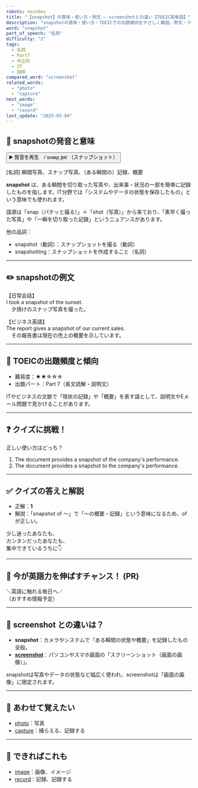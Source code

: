 ```yaml
---
robots: noindex
title: "【snapshot】の意味・使い方・例文 ― screenshotとの違い【TOEIC英単語】"
description: "snapshotの意味・使い方・TOEICでの出題傾向をやさしく解説。例文・クイズ付きでscreenshotとの違いもわかりやすく学べます。"
word: "snapshot"
part_of_speech: "名詞"
difficulty: "2"
tags:
  - 名詞
  - Part7
  - 中立的
  - IT
  - 説明
compared_word: "screenshot"
related_words:
  - "photo"
  - "capture"
next_words:
  - "image"
  - "record"
last_update: "2025-05-04"
---
```


## 🔰 snapshotの発音と意味

<button class="play-audio" onclick="playTTS('snapshot')">
  <span class="play-audio-main">
    ▶️ 発音を再生　/ˈsnæpˌʃɒt/
  </span>
  <span class="play-audio-sub">
    （スナップショット）
  </span>
</button>

[名詞] 瞬間写真、スナップ写真、（ある瞬間の）記録、概要

**snapshot** は、ある瞬間を切り取った写真や、出来事・状況の一部を簡単に記録したものを指します。IT分野では「システムやデータの状態を保存したもの」という意味でも使われます。

語源は「snap（パチッと撮る）」＋「shot（写真）」から来ており、「素早く撮った写真」や「一瞬を切り取った記録」というニュアンスがあります。

他の品詞：  
- snapshot（動詞）：スナップショットを撮る（動詞）
- snapshotting：スナップショットを作成すること（名詞）

---

## ✏️ snapshotの例文

【日常会話】  
I took a snapshot of the sunset.  
　夕焼けのスナップ写真を撮った。

【ビジネス英語】  
The report gives a snapshot of our current sales.  
　その報告書は現在の売上の概要を示しています。

---

## 🎯 TOEICの出題頻度と傾向

- 難易度：★★☆☆☆
- 出題パート：Part 7（長文読解・説明文）

ITやビジネスの文脈で「現状の記録」や「概要」を表す語として、説明文やEメール問題で見かけることがあります。

---

## ❓ クイズに挑戦！

正しい使い方はどっち？

1. The document provides a snapshot of the company's performance.  
2. The document provides a snapshot to the company's performance.

---

## ✅ クイズの答えと解説

- 正解：**1**
- 解説：「snapshot of ～」で「～の概要・記録」という意味になるため、ofが正しい。

少し迷ったあなたも、  
カンタンだったあなたも、  
集中できているうちに👇️

---

## 🚀 今が英語力を伸ばすチャンス！ (PR)

<div class="info-center">
＼英語に触れる毎日へ／<br>  
（おすすめ情報予定）
</div>

---

## 🤔  screenshot との違いは？

- **snapshot**：カメラやシステムで「ある瞬間の状態や概要」を記録したもの全般。
- **[screenshot](/word/screenshot)**：パソコンやスマホ画面の「スクリーンショット（画面の画像）」。

snapshotは写真やデータの状態など幅広く使われ、screenshotは「画面の画像」に限定されます。

---

## 🧩 あわせて覚えたい

- [photo](/word/photo)：写真
- [capture](/word/capture)：捕らえる、記録する

---

## 📖 できればこれも

- [image](/word/image)：画像、イメージ
- [record](/word/record)：記録、記録する

<!-- cvid: aid38_bid34 -->
